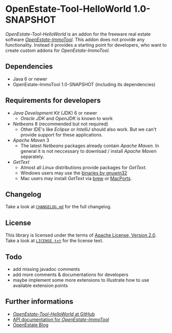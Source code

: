 OpenEstate-Tool-HelloWorld 1.0-SNAPSHOT
=======================================

*OpenEstate-Tool-HelloWorld* is an addon for the freeware real estate software
[*OpenEstate-ImmoTool*](http://openestate.org). This addon does not provide any
functionality. Instead it provides a starting point for developers, who want to
create custom addons for *OpenEstate-ImmoTool*.


Dependencies
------------

-   Java 6 or newer
-   OpenEstate-ImmoTool 1.0-SNAPSHOT (including its dependencies)


Requirements for developers
---------------------------

-   *Java Development Kit* (JDK) 6 or newer
    -   *Oracle JDK* and *OpenJDK* is known to work
-   *Netbeans* 8 (recommended but not required)
    -   Other IDE's like *Eclipse* or *IntelliJ* should also work. But we can't
        provide support for these applications.
-   *Apache Maven* 3
    -   The latest *Netbeans* packages already contain *Apache Maven*. In
        general it is not neccessary to download / install *Apache Maven*
        separately.
-   *GetText*
    -   Almost all *Linux* distributions provide packages for *GetText*.
    -   Windows users may use the [binaries by gnuwin32](http://gnuwin32.sourceforge.net/packages/gettext.htm)
    -   Mac users may install *GetText* via [brew](http://brew.sh/) or [MacPorts](http://www.macports.org/).


Changelog
---------

Take a look at [`CHANGELOG.md`](CHANGELOG.md) for the full changelog.


License
-------

This library is licensed under the terms of
[Apache License, Version 2.0](http://www.apache.org/licenses/LICENSE-2.0.html).
Take a look at [`LICENSE.txt`](LICENSE.txt) for the license text.


Todo
----

-   add missing javadoc comments
-   add more comments & documentations for developers
-   maybe implement some more extensions to illustrate how to use available
    extension points


Further informations
--------------------

-   [*OpenEstate-Tool-HelloWorld* at GitHub](https://github.com/OpenEstate/OpenEstate-Tool-HelloWorld)
-   [API documentation for *OpenEstate-ImmoTool*](http://manual.openestate.org/OpenEstate-Tool/)
-   [OpenEstate Blog](http://openestate.org)
